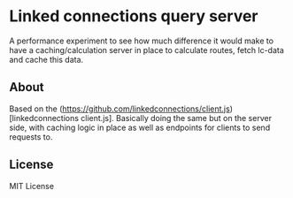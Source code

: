# Linked connections query server
A performance experiment to see how much difference it would make to have a caching/calculation server in place to calculate routes, fetch lc-data and cache this data.

## About
Based on the (https://github.com/linkedconnections/client.js)[linkedconnections client.js].
Basically doing the same but on the server side, with caching logic in place as well as endpoints for clients to send requests to.

## License
MIT License